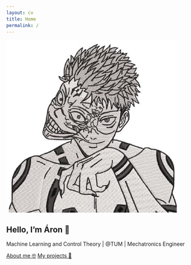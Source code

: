 ```yaml
---
layout: cv
title: Home
permalink: /
---
```


<section id="hero" class="hero">
  <img src="/assets/profile.jpg" alt="Profile picture" class="profile-pic">
  <div class="hero-text">
    <h1>Hello, I’m Áron 👋</h1>
    <p>Machine Learning and Control Theory | @TUM | Mechatronics Engineer</p>
    <a href="/about" class="btn">About me 🤓</a>
    <a href="/projects" class="btn">My projects 🚀</a>
  </div>
</section>